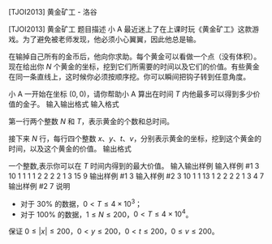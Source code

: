 



[TJOI2013] 黄金矿工 - 洛谷














[TJOI2013] 黄金矿工
题目描述
小 A 最近迷上了在上课时玩《黄金矿工》这款游戏。为了避免被老师发现，他必须小心翼翼，因此他总是输。

在输掉自己所有的金币后，他向你求助。每个黄金可以看做一个点（没有体积）。现在给出你 $N$ 个黄金的坐标，挖到它们所需要的时间以及它们的价值。有些黄金在同一条直线上，这时候你必须按顺序挖。你可以瞬间把钩子转到任意角度。

小 A 一开始在坐标 $(0,0)$，请你帮助小 A 算出在时间 $T$ 内他最多可以得到多少价值的金子。
输入输出格式
输入格式

第一行两个整数 $N$ 和 $T$，表示黄金的个数和总时间。

接下来 $N$ 行，每行四个整数 $x$、$y$、$t$、$v$，分别表示黄金的坐标，挖到这个黄金的时间，以及这个黄金的价值。
输出格式

一个整数,表示你可以在 $T$ 时间内得到的最大价值。
输入输出样例
输入样例 #1
3 10
1 1 1 1
2 2 2 2
1 3 15 9
输出样例 #1
3
输入样例 #2
3 10
1 1 13 1
2 2 2 2
1 3 4 7
输出样例 #2
7
说明
- 对于 $30\%$ 的数据，$0<T\le 4\times 10^3$；
- 对于 $100\%$ 的数据，$1\le N\le 200$，$0<T\le 4\times 10^4$。

保证 $0\le|x|\le 200$，$0<y≤200$，$0<t\le 200$，$0\le v\le 200$。






